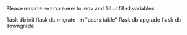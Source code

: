Please rename example.env to .env and fill unfilled variables


flask db init
flask db migrate -m "users table"
flask db upgrade
flask db downgrade
